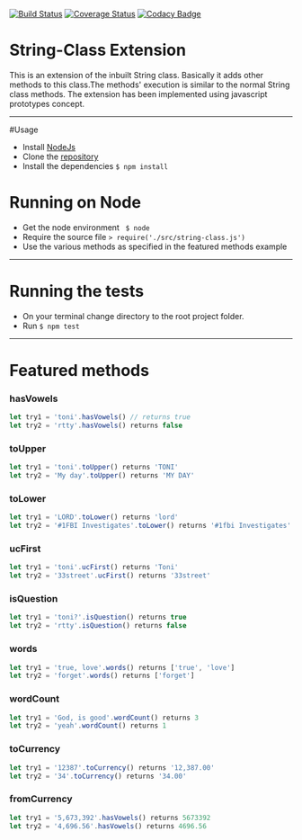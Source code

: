 [![Build Status](https://travis-ci.org/andela-tbaraza/String-Class.svg?branch=develop)](https://travis-ci.org/andela-tbaraza/String-Class)
[![Coverage Status](https://coveralls.io/repos/github/andela-tbaraza/String-Class/badge.svg?branch=develop)](https://coveralls.io/github/andela-tbaraza/String-Class?branch=develop)
[![Codacy Badge](https://api.codacy.com/project/badge/Grade/bd92ddbee7404039bb176d0a3aa6fcca)](https://www.codacy.com/app/tonida-baraza/String-Class?utm_source=github.com&amp;utm_medium=referral&amp;utm_content=andela-tbaraza/String-Class&amp;utm_campaign=Badge_Grade)

# String-Class Extension

This is an extension of the inbuilt String class. Basically it adds other methods to this class.The methods' execution is similar to the normal String class methods. The extension has been implemented using javascript prototypes concept.

***

#Usage
* Install [NodeJs](https://nodejs.org/en/)
* Clone the [repository](https://github.com/andela-tbaraza/String-Class.git)
* Install the dependencies `$ npm install`


# Running on Node
* Get the node environment ` $ node`
* Require the source file
`> require('./src/string-class.js')`
* Use the various methods as specified in the featured     methods example


***

# Running the tests

* On your terminal change directory to the root project folder.
* Run `$ npm test`

***

# Featured methods

### hasVowels
```javascript
let try1 = 'toni'.hasVowels() // returns true
let try2 = 'rtty'.hasVowels() returns false
```

### toUpper
```javascript
let try1 = 'toni'.toUpper() returns 'TONI'
let try2 = 'My day'.toUpper() returns 'MY DAY'
```

### toLower
```javascript
let try1 = 'LORD'.toLower() returns 'lord'
let try2 = '#1FBI Investigates'.toLower() returns '#1fbi Investigates'
```
### ucFirst
```javascript
let try1 = 'toni'.ucFirst() returns 'Toni'
let try2 = '33street'.ucFirst() returns '33street'
```
### isQuestion
```javascript
let try1 = 'toni?'.isQuestion() returns true
let try2 = 'rtty'.isQuestion() returns false

```
### words
```javascript
let try1 = 'true, love'.words() returns ['true', 'love']
let try2 = 'forget'.words() returns ['forget']
```

### wordCount
```javascript
let try1 = 'God, is good'.wordCount() returns 3
let try2 = 'yeah'.wordCount() returns 1
```
### toCurrency
```javascript
let try1 = '12387'.toCurrency() returns '12,387.00'
let try2 = '34'.toCurrency() returns '34.00'
```
### fromCurrency
```javascript
let try1 = '5,673,392'.hasVowels() returns 5673392
let try2 = '4,696.56'.hasVowels() returns 4696.56
```
